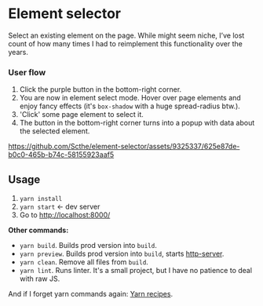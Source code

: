 # Element selector

Select an existing element on the page. While might seem niche, I’ve lost count of how many times I had to reimplement this functionality over the years.

### User flow

1. Click the purple button in the bottom-right corner.
2. You are now in element select mode. Hover over page elements and enjoy fancy effects (it's `box-shadow` with a huge spread-radius btw.).
3. 'Click' some page element to select it.
4. The button in the bottom-right corner turns into a popup with data about the selected element.




https://github.com/Scthe/element-selector/assets/9325337/625e87de-b0c0-465b-b74c-58155923aaf5




## Usage

1. `yarn install`
1. `yarn start` <- dev server
1. Go to [http://localhost:8000/](http://localhost:8000/)

**Other commands:**

- `yarn build`. Builds prod version into `build`.
- `yarn preview`. Builds prod version into `build`, starts [http-server](https://www.npmjs.com/package/http-server).
- `yarn clean`. Remove all files from `build`.
- `yarn lint`. Runs linter. It's a small project, but I have no patience to deal with raw JS.

And if I forget yarn commands again: [Yarn recipes](https://yarnpkg.com/getting-started/recipes).
